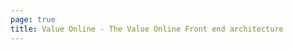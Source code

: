 ```yaml
---
page: true
title: Value Online - The Value Online Front end architecture
---
```


<script setup>
import Home from '@/components/Home.vue'
</script>

<Home />
